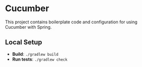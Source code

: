 # Cucumber

This project contains boilerplate code and configuration for using Cucumber with Spring.

## Local Setup

* **Build**: `./gradlew build`
* **Run tests**: `./gradlew check`
